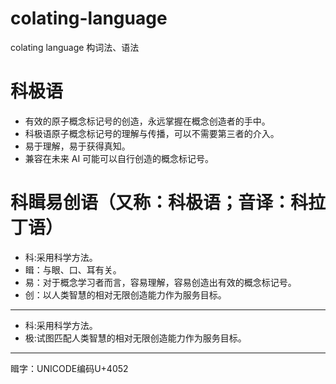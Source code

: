 # colating-language
colating language 构词法、语法

# 科极语
- 有效的原子概念标记号的创造，永远掌握在概念创造者的手中。
- 科极语原子概念标记号的理解与传播，可以不需要第三者的介入。
- 易于理解，易于获得真知。
- 兼容在未来 AI 可能可以自行创造的概念标记号。

# 科䁒易创语（又称：科极语；音译：科拉丁语）
- 科:采用科学方法。
- 䁒：与眼、口、耳有关。
- 易：对于概念学习者而言，容易理解，容易创造出有效的概念标记号。
- 创：以人类智慧的相对无限创造能力作为服务目标。
---
- 科:采用科学方法。
- 极:试图匹配人类智慧的相对无限创造能力作为服务目标。

---
䁒字：UNICODE编码U+4052
